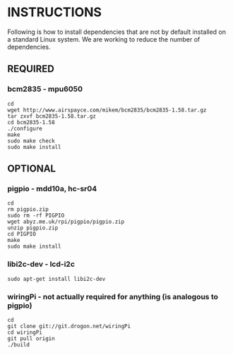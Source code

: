 # INSTRUCTIONS
Following is how to install dependencies that are not by default installed on a standard Linux system. We are working to reduce the number of dependencies.


## REQUIRED

### bcm2835 - mpu6050

```
cd
wget http://www.airspayce.com/mikem/bcm2835/bcm2835-1.58.tar.gz
tar zxvf bcm2835-1.58.tar.gz
cd bcm2835-1.58
./configure
make
sudo make check
sudo make install
```

## OPTIONAL

### pigpio - mdd10a, hc-sr04

```
cd
rm pigpio.zip
sudo rm -rf PIGPIO
wget abyz.me.uk/rpi/pigpio/pigpio.zip
unzip pigpio.zip
cd PIGPIO
make
sudo make install
```

### libi2c-dev - lcd-i2c
```
sudo apt-get install libi2c-dev
```


### wiringPi - not actually required for anything (is analogous to pigpio)

```
cd
git clone git://git.drogon.net/wiringPi
cd wiringPi
git pull origin
./build
```
